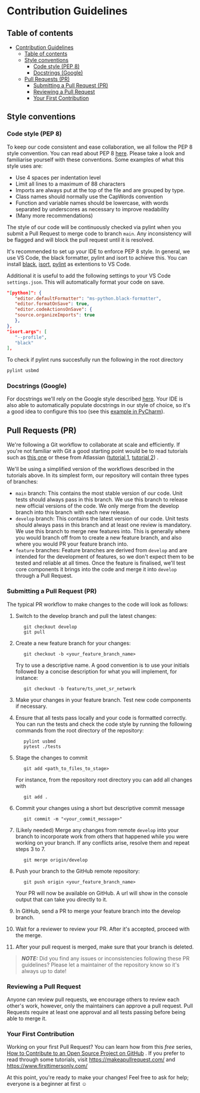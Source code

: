# Contribution Guidelines

## Table of contents

- [Contribution Guidelines](#contribution-guidelines)
  - [Table of contents](#table-of-contents)
  - [Style conventions](#style-conventions)
    - [Code style (PEP 8)](#code-style-pep-8)
    - [Docstrings (Google)](#docstrings-google)
  - [Pull Requests (PR)](#pull-requests-pr)
    - [Submitting a Pull Request (PR)](#submitting-a-pull-request-pr)
    - [Reviewing a Pull Request](#reviewing-a-pull-request)
    - [Your First Contribution](#your-first-contribution)

## Style conventions

### Code style (PEP 8)

To keep our code consistent and ease collaboration, we all follow the PEP 8 style convention. You can read about PEP 8 [here](https://peps.python.org/pep-0008/). Please take a look and familiarise yourself with these conventions. Some examples of what this style uses are:

- Use 4 spaces per indentation level
- Limit all lines to a maximum of 88 characters
- Imports are always put at the top of the file and are grouped by type.
- Class names should normally use the CapWords convention
- Function and variable names should be lowercase, with words separated by underscores as necessary to improve readability
- (Many more recommendations)

The style of our code will be continuously checked via pylint when you submit a Pull Request to merge code to branch `main`. Any inconsistency will be flagged and will block the pull request until it is resolved.

It's recommended to set up your IDE to enforce PEP 8 style. In general, we use VS Code, the black formatter, pylint and isort to achieve this. You can install [black](https://marketplace.visualstudio.com/items?itemName=ms-python.black-formatter), [isort](https://marketplace.visualstudio.com/items?itemName=ms-python.isort), [pylint](https://marketplace.visualstudio.com/items?itemName=ms-python.pylint) as extentions to VS Code.

Additional it is useful to add the following settings to your VS Code `settings.json`. This will automatically format your code on save.

```json
"[python]": {
   "editor.defaultFormatter": "ms-python.black-formatter",
   "editor.formatOnSave": true,
   "editor.codeActionsOnSave": {
   "source.organizeImports": true
   },
},
"isort.args": [
   "--profile",
   "black"
],
```

To check if pylint runs succesfully run the following in the root directory

```bash
pylint usbmd
```

### Docstrings (Google)

For docstrings we'll rely on the Google style described [here](example_google_docstrings.py). Your IDE is also able to automatically populate docstrings in our style of choice, so it's a good idea to configure this too (see this [example in PyCharm](https://www.jetbrains.com/help/pycharm/settings-tools-python-integrated-tools.html)).

## Pull Requests (PR)

We're following a Git workflow to collaborate at scale and efficiently. If you're not familiar with Git a good starting
point would be to read tutorials such as [this one](https://nvie.com/posts/a-successful-git-branching-model/) or these
from
Atlassian ([tutorial 1](https://www.atlassian.com/git/tutorials/comparing-workflows#:~:text=A%20Git%20workflow%20is%20a,in%20how%20users%20manage%20changes.), [tutorial 2](https://www.atlassian.com/git/tutorials/comparing-workflows/gitflow-workflow))
.

We'll be using a simplified version of the workflows described in the tutorials above. In its simplest form, our
repository will contain three types of branches:

- `main` branch: This contains the most stable version of our code. Unit tests should always pass in this branch. We use this branch to release new official versions of the code. We only merge from the develop branch into this branch with each new release.
- `develop` branch: This contains the latest version of our code. Unit tests should always pass in this branch and at least one review is mandatory. We use this branch to merge new features into. This is generally where you would branch off from to create a new feature branch, and also where you would PR your feature branch into.
- `feature` branches: Feature branches are derived from `develop` and are intended for the development of features, so we don't expect them to be tested and reliable at all times. Once the feature is finalised, we'll test core components it brings into the code and merge it into `develop` through a Pull Request.

### Submitting a Pull Request (PR)

The typical PR workflow to make changes to the code will look as follows:

1. Switch to the develop branch and pull the latest changes:

   ```shell
      git checkout develop
      git pull
      ```

2. Create a new feature branch for your changes:

   ```shell
      git checkout -b <your_feature_branch_name>
   ```

   Try to use a descriptive name. A good convention is to use your initials followed by a concise description for what you will implement, for instance:

   ```shell
      git checkout -b feature/ts_unet_sr_network
   ```

3. Make your changes in your feature branch. Test new code components if necessary.

4. Ensure that all tests pass locally and your code is formatted correctly. You can run the tests and check the code style by running the following commands from the root directory of the repository:

   ```shell
      pylint usbmd
      pytest ./tests
   ```

5. Stage the changes to commit

   ```shell
      git add <path_to_files_to_stage>
   ```

   For instance, from the repository root directory you can add all changes with

   ```shell
      git add .
   ```

6. Commit your changes using a short but descriptive commit message

   ```shell
      git commit -m "<your_commit_message>"
   ```

7. (Likely needed) Merge any changes from remote `develop` into your branch to incorporate work from others that happened while you were working on your branch. If any conflicts arise, resolve them and repeat steps 3 to 7.

   ```shell
      git merge origin/develop
   ```

8. Push your branch to the GitHub remote repository:

   ```shell
      git push origin <your_feature_branch_name>
   ```

   Your PR will now be available on GitHub. A url will show in the console output that can take you directly to it.

9. In GitHub, send a PR to merge your feature branch into the develop branch.

10. Wait for a reviewer to review your PR. After it's accepted, proceed with the merge.

11. After your pull request is merged, make sure that your branch is deleted.

> **_NOTE:_** Did you find any issues or inconsistencies following these PR guidelines? Please let a maintainer of the repository know so it's always up to date!

### Reviewing a Pull Request

Anyone can review pull requests, we encourage others to review each other's work, however, only the maintainers can
approve a pull request. Pull Requests require at least one approval and all tests passing before being able to merge it.

### Your First Contribution

Working on your first Pull Request? You can learn how from this _free_
series, [How to Contribute to an Open Source Project on GitHub](https://app.egghead.io/playlists/how-to-contribute-to-an-open-source-project-on-github)
. If you prefer to read through some tutorials, visit <https://makeapullrequest.com/>
and <https://www.firsttimersonly.com/>

At this point, you're ready to make your changes! Feel free to ask for help; everyone is a beginner at first :relaxed:
